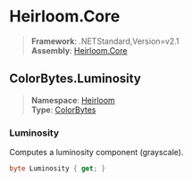 # Heirloom.Core

> **Framework**: .NETStandard,Version=v2.1  
> **Assembly**: [Heirloom.Core][0]  

## ColorBytes.Luminosity

> **Namespace**: [Heirloom][0]  
> **Type**: [ColorBytes][1]  

### Luminosity

Computes a luminosity component (grayscale).

```cs
byte Luminosity { get; }
```

[0]: ../Heirloom.Core.md
[1]: Heirloom.ColorBytes.md
